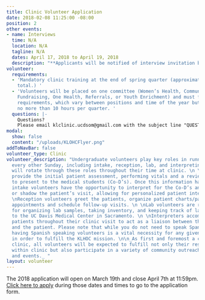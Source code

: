 ```yaml
---
title: Clinic Volunteer Application
date: 2018-02-08 11:25:00 -08:00
position: 2
other events:
- name: Interviews
  time: N/A
  location: N/A
  tagline: N/A
  dates: April 17, 2018 to April 19, 2018
  description: "**Applicants will be notified of interview invitation by April 13th**"
volunteer:
  requirements:
  - 'Mandatory clinic training at the end of spring quarter (approximately 8 hours
    total.) '
  - 'Volunteers will be placed on one committee (Women’s Health, Community Outreach,
    Fundraising, One Health, Referrals, or Youth Enrichment) and must fulfill committee
    requirements, which vary between positions and time of the year but are generally
    no more than 10 hours per quarter. '
  questions: |-
    Questions?
    Please email klclinic.ucdsom@gmail.com with the subject line "QUESTION".
modal:
  show: false
  content: "/uploads/KLOHCFlyer.png"
addToNavBar: false
volunteer_type: Clinic
volunteer_description: "Undergraduate volunteers play key roles in running clinic
  every other Sunday, including intake, reception, lab, and interpreting. Volunteers
  will rotate through these roles throughout their time at clinic. \n \nIntake volunteers
  provide the initial patient assessment, performing vitals and a review of systems
  to present to the medical students (Co-D’s). Once this information has been collected,
  intake volunteers have the opportunity to interpret for the Co-D’s and Doctors,
  or shadow the patient’s visit, allowing for personalized patient interactions. \n
  \nReception volunteers greet the patients, organize patient charts/paperwork, manage
  appointments and schedule follow-up visits. \n \nLab volunteers are responsible
  for organizing lab samples, taking inventory, and keeping track of lab work sent
  to the UC Davis Medical Center in Sacramento. \n \nInterpreters accompany their
  patients throughout their clinic visit to act as a liaison between the physician/Co-D
  and the patient. Please note that while you do not need to speak Spanish to apply,
  having Spanish speaking volunteers is a vital necessity for any given clinic day
  in order to fulfill the KLHOC mission. \n\n_As first and foremost a community-centered
  clinic, all volunteers will be expected to fulfill not only their responsibilities
  within clinic but also participate in a variety of community outreach, projects
  and events._ "
layout: volunteer
---
```


The 2018 application will open on March 19th and close April 7th at 11:59pm. [Click here to apply](https://goo.gl/forms/FMHI31aW3qDpPHyo1) during those dates and times to go to the application form.
